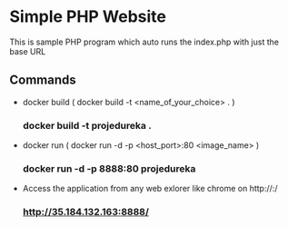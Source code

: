 # Simple PHP Website

This is sample PHP program which auto runs the index.php with just the base URL

## Commands

 * docker build  ( docker build -t <name_of_your_choice> . )
    ### docker build -t projedureka .
 
  * docker run ( docker run -d -p <host_port>:80 <image_name> )
     ### docker run -d -p 8888:80 projedureka

  * Access the application from any web exlorer like chrome on http://<IP>:<port>/
     ### http://35.184.132.163:8888/ 
